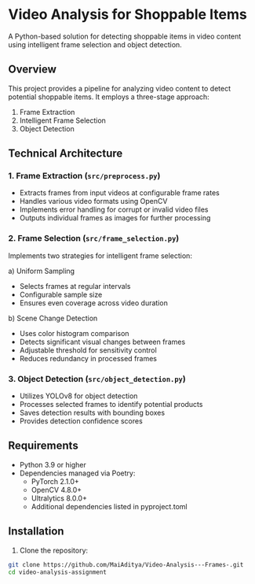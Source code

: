 # Video Analysis for Shoppable Items

A Python-based solution for detecting shoppable items in video content using intelligent frame selection and object detection.

## Overview

This project provides a pipeline for analyzing video content to detect potential shoppable items. It employs a three-stage approach:

1. Frame Extraction
2. Intelligent Frame Selection
3. Object Detection

## Technical Architecture

### 1. Frame Extraction (`src/preprocess.py`)
- Extracts frames from input videos at configurable frame rates
- Handles various video formats using OpenCV
- Implements error handling for corrupt or invalid video files
- Outputs individual frames as images for further processing

### 2. Frame Selection (`src/frame_selection.py`)
Implements two strategies for intelligent frame selection:

a) Uniform Sampling
- Selects frames at regular intervals
- Configurable sample size
- Ensures even coverage across video duration

b) Scene Change Detection
- Uses color histogram comparison
- Detects significant visual changes between frames
- Adjustable threshold for sensitivity control
- Reduces redundancy in processed frames

### 3. Object Detection (`src/object_detection.py`)
- Utilizes YOLOv8 for object detection
- Processes selected frames to identify potential products
- Saves detection results with bounding boxes
- Provides detection confidence scores

## Requirements

- Python 3.9 or higher
- Dependencies managed via Poetry:
  - PyTorch 2.1.0+
  - OpenCV 4.8.0+
  - Ultralytics 8.0.0+
  - Additional dependencies listed in pyproject.toml

## Installation

1. Clone the repository:
```bash
git clone https://github.com/MaiAditya/Video-Analysis---Frames-.git
cd video-analysis-assignment
```
